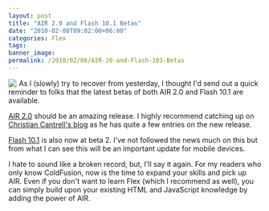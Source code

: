 ```yaml
---
layout: post
title: "AIR 2.0 and Flash 10.1 Betas"
date: "2010-02-08T09:02:00+06:00"
categories: Flex 
tags: 
banner_image: 
permalink: /2010/02/08/AIR-20-and-Flash-101-Betas
---
```


<img src="https://static.raymondcamden.com/images/cfjedi/air_icon_special.gif" style="align:left;margin-right:5px" align="left" /> As I (slowly) try to recover from yesterday, I thought I'd send out a quick reminder to folks that the latest betas of both AIR 2.0 and Flash 10.1 are available. 

<a href="http://labs.adobe.com/technologies/air2/">AIR 2.0</a> should be an amazing release. I highly recommend catching up on <a href="http://blogs.adobe.com/cantrell/">Christian Cantrell's blog</a> as he has quite a few entries on the new release.

<a href="http://labs.adobe.com/technologies/flashplayer10/">Flash 10.1</a> is also now at beta 2. I've not followed the news much on this but from what I can see this will be an important update for mobile devices. 

I hate to sound like a broken record, but, I'll say it again. For my readers who only know ColdFusion, now is the time to expand your skills and pick up AIR. Even if you don't want to learn Flex (which I recommend as well), you can simply build upon your existing HTML and JavaScript knowledge by adding the power of AIR.

<br clear="all">